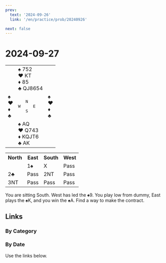 ```yaml
---
prev:
  text: '2024-09-26'
  link: '/en/practice/prob/20240926'

next: false
---
```


# 2024-09-27

<table class="deal">
	<tr>
		<td></td>
		<td>♠ 752<br>♥ KT<br>♦ 85<br>♣ QJ8654</td>
		<td></td>
	</tr>
	<tr>
		<td>♠ <br>♥ <br>♦ <br>♣ </td>
		<td><pre>   N<br>W     E<br>   S</pre></td>
		<td>♠ <br>♥ <br>♦ <br>♣ </td>
	</tr>
	<tr>
		<td></td>
		<td>♠ AQ<br>♥ Q743<br>♦ KQJT6<br>♣ AK</td>
		<td></td>
	</tr>
</table>

<table class="auction">
	<tr>
		<th>North</th>
		<th>East</th>
		<th>South</th>
		<th>West</th>
	</tr>
	<tr>
		<td></td>
		<td>1♠</td>
		<td>X</td>
		<td>Pass</td>
	</tr>
	<tr>
		<td>2♣</td>
		<td>Pass</td>
		<td>2NT</td>
		<td>Pass</td>
	</tr>
	<tr>
		<td>3NT</td>
		<td>Pass</td>
		<td>Pass</td>
		<td>Pass</td>
	</tr>
</table>

You are sitting South. West has led the ♠9. You play low from dummy, East plays the ♠K, and you win the ♠A. Find a way to make the contract.

## Links

[<Badge type="tip" text="Check Solution"/>](/en/learning/prob/20240927)

### By Category

[<Badge type="tip" text="<--"/>](/en/practice/prob/20240926)
[<Badge type="tip" text="Calendar"/>](/en/practice/calendar/202409)
[<Badge type="info" text="-->"/>](/en/practice/prob/20240927#links)

### By Date

Use the links below.